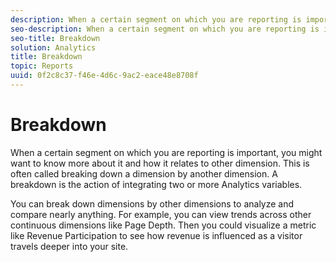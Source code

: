 ```yaml
---
description: When a certain segment on which you are reporting is important, you might want to know more about it and how it relates to other dimension. This is often called breaking down a dimension by another dimension. A breakdown is the action of integrating two or more Analytics variables.
seo-description: When a certain segment on which you are reporting is important, you might want to know more about it and how it relates to other dimension. This is often called breaking down a dimension by another dimension. A breakdown is the action of integrating two or more Analytics variables.
seo-title: Breakdown
solution: Analytics
title: Breakdown
topic: Reports
uuid: 0f2c8c37-f46e-4d6c-9ac2-eace48e8708f
---
```


# Breakdown

When a certain segment on which you are reporting is important, you might want to know more about it and how it relates to other dimension. This is often called breaking down a dimension by another dimension. A breakdown is the action of integrating two or more Analytics variables.

You can break down dimensions by other dimensions to analyze and compare nearly anything. For example, you can view trends across other continuous dimensions like Page Depth. Then you could visualize a metric like Revenue Participation to see how revenue is influenced as a visitor travels deeper into your site.
